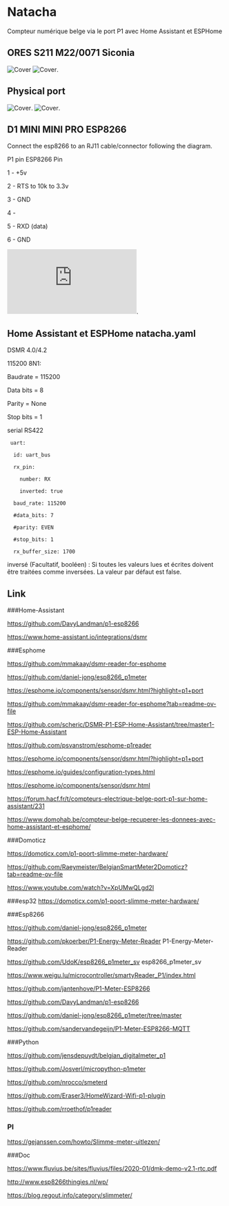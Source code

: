 # Natacha
Compteur numérique belge via le port P1 avec Home Assistant et ESPHome

## ORES S211 M22/0071 Siconia
![Cover](https://github.com/rserroyen/Natacha/blob/main/img/Ores_1.png)
![Cover](https://github.com/rserroyen/Natacha/blob/main/img/Ores_2_pin.png).

## Physical port
![Cover](https://github.com/rserroyen/Natacha/blob/main/img/Physical_port_pinout.png).
![Cover](https://github.com/rserroyen/Natacha/blob/main/img/Physical_port.png).

## D1 MINI MINI PRO ESP8266
Connect the esp8266 to an RJ11 cable/connector following the diagram.

P1 pin	ESP8266 Pin

1 - +5v

2 - RTS	to 10k to 3.3v

3 - GND	

4 -	

5 - RXD (data)

6 - GND

![Cover](https://github.com/rserroyen/Natacha/blob/main/img/Schematic_Natacha-P1-Home-Assistant_2024-03-28.pdf).

## Home Assistant et ESPHome natacha.yaml
DSMR 4.0/4.2

115200 8N1:

Baudrate = 115200

Data bits = 8

Parity = None

Stop bits = 1

serial RS422

```
 uart:
  
  id: uart_bus

  rx_pin: 
  
    number: RX
    
    inverted: true
    
  baud_rate: 115200
  
  #data_bits: 7
  
  #parity: EVEN
  
  #stop_bits: 1
  
  rx_buffer_size: 1700
```
  inversé (Facultatif, booléen) : Si toutes les valeurs lues et écrites doivent être traitées comme inversées. La valeur par défaut est false.

## Link
###Home-Assistant

https://github.com/DavyLandman/p1-esp8266

https://www.home-assistant.io/integrations/dsmr

###Esphome

https://github.com/mmakaay/dsmr-reader-for-esphome

https://github.com/daniel-jong/esp8266_p1meter

https://esphome.io/components/sensor/dsmr.html?highlight=p1+port

https://github.com/mmakaay/dsmr-reader-for-esphome?tab=readme-ov-file

https://github.com/scheric/DSMR-P1-ESP-Home-Assistant/tree/master1-ESP-Home-Assistant

https://github.com/psvanstrom/esphome-p1reader

https://esphome.io/components/sensor/dsmr.html?highlight=p1+port

https://esphome.io/guides/configuration-types.html

https://esphome.io/components/sensor/dsmr.html

https://forum.hacf.fr/t/compteurs-electrique-belge-port-p1-sur-home-assistant/231

https://www.domohab.be/compteur-belge-recuperer-les-donnees-avec-home-assistant-et-esphome/

###Domoticz

https://domoticx.com/p1-poort-slimme-meter-hardware/

https://github.com/Raeymeister/BelgianSmartMeter2Domoticz?tab=readme-ov-file

https://www.youtube.com/watch?v=XpUMwQLgd2I

###esp32
https://domoticx.com/p1-poort-slimme-meter-hardware/

###Esp8266

https://github.com/daniel-jong/esp8266_p1meter

https://github.com/pkoerber/P1-Energy-Meter-Reader  P1-Energy-Meter-Reader 

https://github.com/UdoK/esp8266_p1meter_sv esp8266_p1meter_sv

https://www.weigu.lu/microcontroller/smartyReader_P1/index.html

https://github.com/jantenhove/P1-Meter-ESP8266

https://github.com/DavyLandman/p1-esp8266

https://github.com/daniel-jong/esp8266_p1meter/tree/master

https://github.com/sandervandegeijn/P1-Meter-ESP8266-MQTT

###Python

https://github.com/jensdepuydt/belgian_digitalmeter_p1

https://github.com/Josverl/micropython-p1meter

https://github.com/nrocco/smeterd

https://github.com/Eraser3/HomeWizard-Wifi-p1-plugin

https://github.com/rroethof/p1reader

### PI

https://gejanssen.com/howto/Slimme-meter-uitlezen/

###Doc

https://www.fluvius.be/sites/fluvius/files/2020-01/dmk-demo-v2.1-rtc.pdf

http://www.esp8266thingies.nl/wp/

https://blog.regout.info/category/slimmeter/



